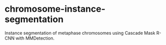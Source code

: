 # chromosome-instance-segmentation
Instance segmentation of metaphase chromosomes using Cascade Mask R-CNN with MMDetection.
